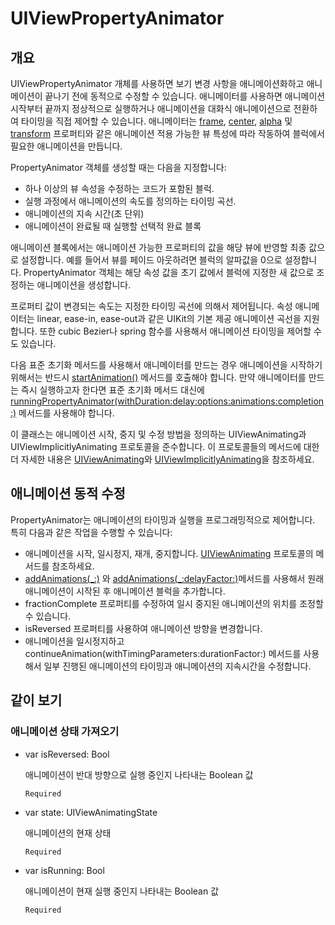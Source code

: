 # UIViewPropertyAnimator

## 개요

UIViewPropertyAnimator 개체를 사용하면 보기 변경 사항을 애니메이션화하고 애니메이션이 끝나기 전에 동적으로 수정할 수 있습니다. 애니메이터를 사용하면 애니메이션 시작부터 끝까지 정상적으로 실행하거나 애니메이션을 대화식 애니메이션으로 전환하여 타이밍을 직접 제어할 수 있습니다. 애니메이터는 [frame](../../../not-found.md), [center](../../../not-found.md), [alpha](../../../not-found.md) 및 [transform](../../../not-found.md) 프로퍼티와 같은 애니메이션 적용 가능한 뷰 특성에 따라 작동하여 블럭에서 필요한 애니메이션을 만듭니다.

PropertyAnimator 객체를 생성할 때는 다음을 지정합니다:

* 하나 이상의 뷰 속성을 수정하는 코드가 포함된 블럭.
* 실행 과정에서 애니메이션의 속도를 정의하는 타이밍 곡선.
* 애니메이션의 지속 시간\(초 단위\)
* 애니메이션이 완료될 때 실행할 선택적 완료 블록

애니메이션 블록에서는 애니메이션 가능한 프로퍼티의 값을 해당 뷰에 반영할 최종 값으로 설정합니다. 예를 들어서 뷰를 페이드 아웃하려면 블럭의 알파값을 0으로 설정합니다. PropertyAnimator 객체는 해당 속성 값을 초기 값에서 블럭에 지정한 새 값으로 조정하는 애니메이션을 생성합니다.

프로퍼티 값이 변경되는 속도는 지정한 타이밍 곡선에 의해서 제어됩니다. 속성 애니메이터는 linear, ease-in, ease-out과 같은 UIKit의 기본 제공 애니메이션 곡선을 지원합니다. 또한 cubic Bezier나 spring 함수를 사용해서 애니메이션 타이밍을 제어할 수도 있습니다.

다음 표준 초기화 메서드를 사용해서 애니메이터를 만드는 경우 애니메이션을 시작하기 위해서는 반드시 [startAnimation\(\)](../../../not-found.md) 메서드를 호출해야 합니다. 만약 애니메이터를 만드는 즉시 실행하고자 한다면 표준 초기화 메서드 대신에 [runningPropertyAnimator\(withDuration:delay:options:animations:completion:\)](../../../not-found.md) 메서드를 사용해야 합니다.

이 클래스는 애니메이션 시작, 중지 및 수정 방법을 정의하는 UIViewAnimating과 UIViewImplicitlyAnimating 프로토콜을 준수합니다. 이 프로토콜들의 메서드에 대한 더 자세한 내용은 [UIViewAnimating](../../../not-found.md)와 [UIViewImplicitlyAnimating](../../../not-found.md)을 참조하세요.

## 애니메이션 동적 수정

PropertyAnimator는 애니메이션의 타이밍과 실행을 프로그래밍적으로 제어합니다. 특히 다음과 같은 작업을 수행할 수 있습니다:

* 애니메이션을 시작, 일시정지, 재개, 중지합니다. [UIViewAnimating](../../../not-found.md) 프로토콜의 메서드를 참조하세요.
* [addAnimations\(\_:\)](../../../not-found.md) 와 [addAnimations\(\_:delayFactor:\)](../../../not-found.md)메서드를 사용해서 원래 애니메이션이 시작된 후 애니메이션 블럭을 추가합니다.
* fractionComplete 프로퍼티를 수정하여 일시 중지된 애니메이션의 위치를 조정할 수 있습니다.
* isReversed 프로퍼티를 사용하여 애니메이션 방향을 변경합니다.
* 애니메이션을 일시정지하고 continueAnimation\(withTimingParameters:durationFactor:\) 메서드를 사용해서 일부 진행된 애니메이션의 타이밍과 애니메이션의 지속시간을 수정합니다.

## 같이 보기

### 애니메이션 상태 가져오기

* var isReversed: Bool

  애니메이션이 반대 방향으로 실행 중인지 나타내는 Boolean 값 

  `Required`

* var state: UIViewAnimatingState

  애니메이션의 현재 상태

  `Required`

* var isRunning: Bool

  애니메이션이 현재 실행 중인지 나타내는 Boolean 값

  `Required`

